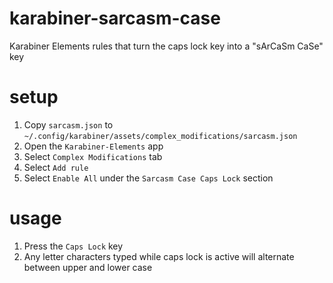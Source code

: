 # karabiner-sarcasm-case
Karabiner Elements rules that turn the caps lock key into a "sArCaSm CaSe" key

# setup
1. Copy `sarcasm.json` to `~/.config/karabiner/assets/complex_modifications/sarcasm.json`
2. Open the `Karabiner-Elements` app
3. Select `Complex Modifications` tab
4. Select `Add rule`
5. Select `Enable All` under the `Sarcasm Case Caps Lock` section

# usage
1. Press the `Caps Lock` key
2. Any letter characters typed while caps lock is active will alternate between upper and lower case
